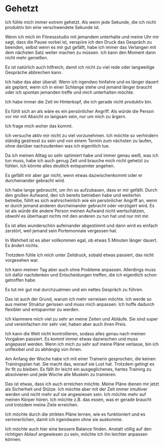 # Gehetzt

Ich fühle mich immer extrem gehetzt. Als wenn jede Sekunde, die ich nicht produktiv bin eine verschwendete Sekunde ist.

Wenn ich mich im Fitnessstudio mit jemandem unterhalte und meine Uhr mir sagt, dass die Pause vorbei ist, verspüre ich den Druck das Gespräch zu beenden, selbst wenn es mir gut gefällt, habe ich immer das Verlangen mit dem nächsten Satz weiter machen zu müssen. Ich kann den Moment dann nicht mehr genießen.

Es ist natürlich auch hilfreich, damit ich nicht zu viel rede oder langweilige Gespräche abbrechen kann.

Ich habe das aber überall. Wenn ich irgendwo hinfahre und es länger dauert als geplant, wenn ich in einer Schlange stehe und jemand länger braucht oder ich spontan jemanden treffe und mich unterhalten möchte.

Ich habe immer die Zeit im Hinterkopf, die ich gerade nicht produktiv bin.

Es fühlt sich an als wäre es ein persönlicher Angriff. Als würde die Person vor mir mit Absicht so langsam sein, nur um mich zu ärgern.

Ich frage mich woher das kommt.

Ich versuche aktiv mir nicht zu viel vorzunehmen. Ich möchte so verhindern ständig gestresst zu sein und von einem Termin zum nächsten zu laufen, ohne darüber nachzudenken was ich eigentlich tue.

Da ich meinen Alltag so sehr optimiert habe und immer genau weiß, was ich tun muss, habe ich auch genug Zeit und brauche mich nicht gehetzt zu fühlen. Ich könnte alles deutlich entspannter angehen. 

Es gefällt mir aber gar nicht, wenn etwas dazwischenkommt oder er durcheinander gebracht wird.

Ich habe lange gebraucht, um ihn so aufzubauen, dass er mir gefällt. Durch den großen Aufwand, den ich bereits betrieben habe und weiterhin betreibe, fühlt es sich wahrscheinlich wie ein persönlicher Angriff an, wenn er durch jemand anderen durcheinander gebracht oder verzögert wird. Es ist als würde die andere Person meinen Aufwand nicht wertschätzen, obwohl es überhaupt nichts mit den anderen zu tun hat und nur mit mir.

Es ist alles wunderschön aufeinander abgestimmt und dann wird es einfach zerstört, weil jemand sein Portemonnaie vergessen hat.

In Wahrheit ist es aber vollkommen egal, ob etwas 5 Minuten länger dauert. Es ändert nichts. 

Trotzdem fühle ich mich unter Zeitdruck, sobald etwas passiert, das nicht vorgesehen war.

Ich kann meinen Tag aber auch ohne Probleme anpassen. Allerdings muss ich dafür nachdenken und Entscheidungen treffen, die ich eigentlich schon getroffen habe.

Es tut mir gut mal durchzuatmen und ein nettes Gespräch zu führen.

Das ist auch der Grund, warum ich mehr verreisen möchte. Ich werde so aus meiner Struktur gerissen und muss mich anpassen. Ich hoffe dadurch flexibler und entspannter zu werden.

Ich klammere mich viel zu sehr an meine Zeiten und Abläufe. Sie sind super und vereinfachen mir sehr viel, haben aber auch ihren Preis.

Ich kann die Welt nicht kontrollieren, sodass alles genau nach meinen Vorgaben passiert. Es kommt immer etwas dazwischen und muss angepasst werden. Wenn ich mich zu sehr auf meine Pläne verlasse, bin ich unflexibel und zu abhängig von ihnen.

Am Anfang der Woche habe ich mit einer Trainerin gesprochen, die keinen Trainingsplan hat. Sie macht das, worauf sie Lust hat. Trotzdem gelingt es ihr fit zu bleiben. Es fällt ihr leicht ein ausgeglichenes, hartes Training zu absolvieren und jede Woche alle Muskeln zu trainieren.

Das ist etwas, dass ich auch erreichen möchte. Meine Pläne dienen mir jetzt als Sicherheit und Stütze. Ich möchte aber mit der Zeit immer intuitiver werden und nicht mehr auf sie angewiesen sein. Ich möchte mehr auf meinen Körper hören. Ich möchte z.B. das essen, was er gerade braucht und trotzdem meine Ziele erreichen. 

Ich möchte durch die strikten Pläne lernen, wie es funktioniert und es verinnerlichen, damit ich irgendwann ohne sie auskomme.

Ich möchte auch hier eine bessere Balance finden. Anstatt völlig auf den richtigen Ablauf angewiesen zu sein, möchte ich ihn leichter anpassen können. 